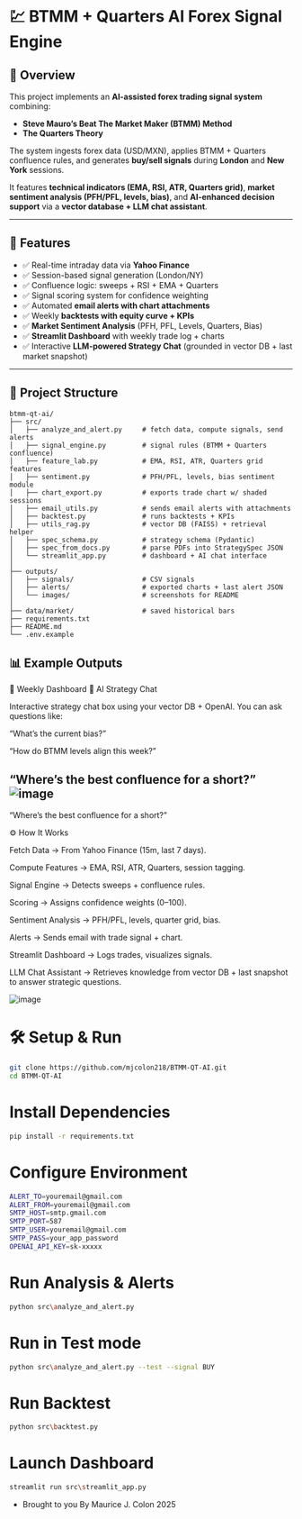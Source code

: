 # 💹 BTMM + Quarters AI Forex Signal Engine  

## 📖 Overview  
This project implements an **AI-assisted forex trading signal system** combining:  
- **Steve Mauro’s Beat The Market Maker (BTMM) Method**  
- **The Quarters Theory**  

The system ingests forex data (USD/MXN), applies BTMM + Quarters confluence rules, and generates **buy/sell signals** during **London** and **New York** sessions.  

It features **technical indicators (EMA, RSI, ATR, Quarters grid)**, **market sentiment analysis (PFH/PFL, levels, bias)**, and **AI-enhanced decision support** via a **vector database + LLM chat assistant**.  

---

## 🚀 Features  
- ✅ Real-time intraday data via **Yahoo Finance**  
- ✅ Session-based signal generation (London/NY)  
- ✅ Confluence logic: sweeps + RSI + EMA + Quarters  
- ✅ Signal scoring system for confidence weighting  
- ✅ Automated **email alerts with chart attachments**  
- ✅ Weekly **backtests with equity curve + KPIs**  
- ✅ **Market Sentiment Analysis** (PFH, PFL, Levels, Quarters, Bias)  
- ✅ **Streamlit Dashboard** with weekly trade log + charts  
- ✅ Interactive **LLM-powered Strategy Chat** (grounded in vector DB + last market snapshot)  

---

## 📂 Project Structure  
```text
btmm-qt-ai/
├── src/
│   ├── analyze_and_alert.py     # fetch data, compute signals, send alerts
│   ├── signal_engine.py         # signal rules (BTMM + Quarters confluence)
│   ├── feature_lab.py           # EMA, RSI, ATR, Quarters grid features
│   ├── sentiment.py             # PFH/PFL, levels, bias sentiment module
│   ├── chart_export.py          # exports trade chart w/ shaded sessions
│   ├── email_utils.py           # sends email alerts with attachments
│   ├── backtest.py              # runs backtests + KPIs
│   ├── utils_rag.py             # vector DB (FAISS) + retrieval helper
│   ├── spec_schema.py           # strategy schema (Pydantic)
│   ├── spec_from_docs.py        # parse PDFs into StrategySpec JSON
│   └── streamlit_app.py         # dashboard + AI chat interface
│
├── outputs/
│   ├── signals/                 # CSV signals
│   ├── alerts/                  # exported charts + last alert JSON
│   └── images/                  # screenshots for README
│
├── data/market/                 # saved historical bars
├── requirements.txt
├── README.md
└── .env.example
```
## 📊 Example Outputs
🔹 Weekly Dashboard
🔹 AI Strategy Chat

Interactive strategy chat box using your vector DB + OpenAI.
You can ask questions like:

“What’s the current bias?”

“How do BTMM levels align this week?”

“Where’s the best confluence for a short?”
![image](outputs\images\dash.png)
---
“Where’s the best confluence for a short?”

⚙️ How It Works

Fetch Data → From Yahoo Finance (15m, last 7 days).

Compute Features → EMA, RSI, ATR, Quarters, session tagging.

Signal Engine → Detects sweeps + confluence rules.

Scoring → Assigns confidence weights (0–100).

Sentiment Analysis → PFH/PFL, levels, quarter grid, bias.

Alerts → Sends email with trade signal + chart.

Streamlit Dashboard → Logs trades, visualizes signals.

LLM Chat Assistant → Retrieves knowledge from vector DB + last snapshot to answer strategic questions.

![image](outputs\images\test_chart.png)

# 🛠 Setup & Run
```bash
git clone https://github.com/mjcolon218/BTMM-QT-AI.git
cd BTMM-QT-AI
```
# Install Dependencies
```bash
pip install -r requirements.txt 
```
# Configure Environment
```bash
ALERT_TO=youremail@gmail.com
ALERT_FROM=youremail@gmail.com
SMTP_HOST=smtp.gmail.com
SMTP_PORT=587
SMTP_USER=youremail@gmail.com
SMTP_PASS=your_app_password
OPENAI_API_KEY=sk-xxxxx
```
# Run Analysis & Alerts
```bash
python src\analyze_and_alert.py
```
# Run in Test mode
```bash
python src\analyze_and_alert.py --test --signal BUY
```
# Run Backtest
```bash
python src\backtest.py
````
# Launch Dashboard
```bash
streamlit run src\streamlit_app.py
```

* Brought to you By Maurice J. Colon
2025